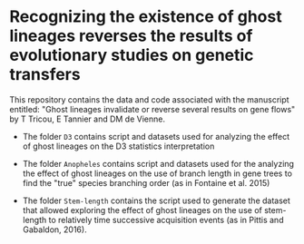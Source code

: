 # Recognizing the existence of ghost lineages reverses the results of evolutionary studies on genetic transfers

This repository contains the data and code associated with the manuscript entitled: "Ghost lineages invalidate or reverse several results on gene flows" by T Tricou, E Tannier and DM de Vienne.


* The folder `D3` contains script and datasets used for analyzing the effect of ghost lineages on the D3 statistics interpretation

* The folder `Anopheles` contains script and datasets used for the analyzing the effect of ghost lineages on the use of branch length in gene trees to find the "true" species branching order (as in Fontaine et al. 2015)

* The folder `Stem-length` contains the script used to generate the dataset that allowed exploring the effect of ghost lineages on the use of stem-length to relatively time successive acquisition events (as in Pittis and Gabaldon, 2016).


